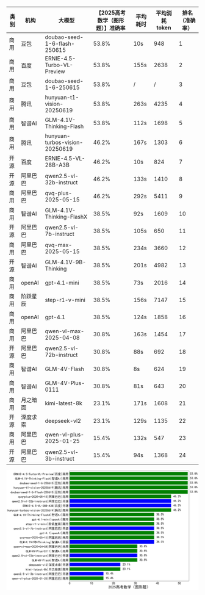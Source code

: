 
|类别|机构|大模型|【2025高考数学（图形题）】准确率|平均耗时|平均消耗token|排名（准确率）|
|---|---|-----|-------------------|-------|-----------|------------|
|商用|豆包|doubao-seed-1-6-flash-250615|53.8%|10s|948|1|
|商用|百度|ERNIE-4.5-Turbo-VL-Preview|53.8%|155s|2638|2|
|商用|豆包|doubao-seed-1-6-250615|53.8%|/|/|3|
|商用|腾讯|hunyuan-t1-vision-20250619|53.8%|263s|4235|4|
|商用|智谱AI|GLM-4.1V-Thinking-Flash|53.8%|112s|1698|5|
|商用|腾讯|hunyuan-turbos-vision-20250619|46.2%|167s|1303|6|
|开源|百度|ERNIE-4.5-VL-28B-A3B|46.2%|10s|824|7|
|开源|阿里巴巴|qwen2.5-vl-32b-instruct|46.2%|133s|1410|8|
|商用|阿里巴巴|qvq-plus-2025-05-15|46.2%|292s|5411|9|
|商用|智谱AI|GLM-4.1V-Thinking-FlashX|38.5%|92s|1609|10|
|开源|阿里巴巴|qwen2.5-vl-7b-instruct|38.5%|105s|650|11|
|商用|阿里巴巴|qvq-max-2025-05-15|38.5%|234s|3660|12|
|开源|智谱AI|GLM-4.1V-9B-Thinking|38.5%|201s|4982|13|
|商用|openAI|gpt-4.1-mini|38.5%|73s|2016|14|
|商用|阶跃星辰|step-r1-v-mini|38.5%|156s|7147|15|
|商用|openAI|gpt-4.1|38.5%|124s|1858|16|
|商用|阿里巴巴|qwen-vl-max-2025-04-08|30.8%|163s|1454|17|
|开源|阿里巴巴|qwen2.5-vl-72b-instruct|30.8%|88s|692|18|
|商用|智谱AI|GLM-4V-Flash|30.8%|8s|624|19|
|商用|智谱AI|GLM-4V-Plus-0111|30.8%|81s|643|20|
|商用|月之暗面|kimi-latest-8k|23.1%|171s|1608|21|
|开源|深度求索|deepseek-vl2|23.1%|129s|1135|22|
|商用|阿里巴巴|qwen-vl-plus-2025-01-25|15.4%|132s|547|23|
|开源|阿里巴巴|qwen2.5-vl-3b-instruct|15.4%|94s|1368|24|


![lin](../pic/2025高考数学（图形题）.png)
